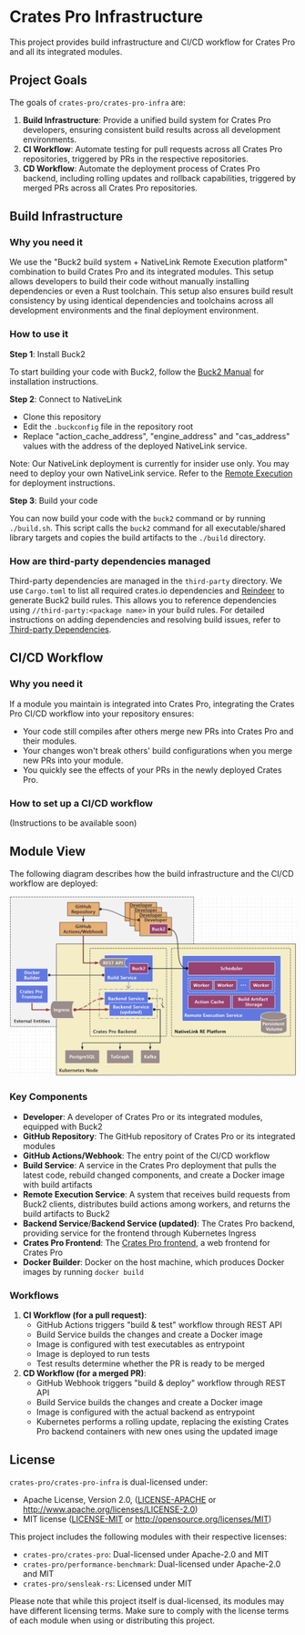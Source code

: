 # Crates Pro Infrastructure

This project provides build infrastructure and CI/CD workflow for Crates Pro and all its integrated modules.

## Project Goals

The goals of `crates-pro/crates-pro-infra` are:

1. **Build Infrastructure**: Provide a unified build system for Crates Pro developers, ensuring consistent build results across all development environments.
2. **CI Workflow**: Automate testing for pull requests across all Crates Pro repositories, triggered by PRs in the respective repositories.
3. **CD Workflow**: Automate the deployment process of Crates Pro backend, including rolling updates and rollback capabilities, triggered by merged PRs across all Crates Pro repositories.

## Build Infrastructure

### Why you need it

We use the "Buck2 build system + NativeLink Remote Execution platform" combination to build Crates Pro and its integrated modules. This setup allows developers to build their code without manually installing dependencies or even a Rust toolchain. This setup also ensures build result consistency by using identical dependencies and toolchains across all development environments and the final deployment environment.

### How to use it

**Step 1**: Install Buck2

To start building your code with Buck2, follow the [Buck2 Manual](https://buck2.build/docs/about/getting_started/#installing-buck2) for installation instructions.

**Step 2**: Connect to NativeLink

- Clone this repository
- Edit the `.buckconfig` file in the repository root
- Replace "action_cache_address", "engine_address" and "cas_address" values with the address of the deployed NativeLink service.

Note: Our NativeLink deployment is currently for insider use only. You may need to deploy your own NativeLink service. Refer to the [Remote Execution](remote_execution/README.md) for deployment instructions.

**Step 3**: Build your code

You can now build your code with the `buck2` command or by running `./build.sh`. This script calls the `buck2` command for all executable/shared library targets and copies the build artifacts to the `./build` directory.

### How are third-party dependencies managed

Third-party dependencies are managed in the `third-party` directory. We use `Cargo.toml` to list all required crates.io dependencies and [Reindeer](https://github.com/facebookincubator/reindeer) to generate Buck2 build rules. This allows you to reference dependencies using `//third-party:<package name>` in your build rules. For detailed instructions on adding dependencies and resolving build issues, refer to [Third-party Dependencies](third-party/README.md).

## CI/CD Workflow

### Why you need it

If a module you maintain is integrated into Crates Pro, integrating the Crates Pro CI/CD workflow into your repository ensures:

- Your code still compiles after others merge new PRs into Crates Pro and their modules.
- Your changes won't break others' build configurations when you merge new PRs into your module.
- You quickly see the effects of your PRs in the newly deployed Crates Pro.

### How to set up a CI/CD workflow

(Instructions to be available soon)

## Module View

The following diagram describes how the build infrastructure and the CI/CD workflow are deployed:

![Module view of crates-pro-infra](assets/module-view.png)

### Key Components

- **Developer**: A developer of Crates Pro or its integrated modules, equipped with Buck2
- **GitHub Repository**: The GitHub repository of Crates Pro or its integrated modules
- **GitHub Actions/Webhook**: The entry point of the CI/CD workflow
- **Build Service**: A service in the Crates Pro deployment that pulls the latest code, rebuild changed components, and create a Docker image with build artifacts
- **Remote Execution Service**: A system that receives build requests from Buck2 clients, distributes build actions among workers, and returns the build artifacts to Buck2
- **Backend Service**/**Backend Service (updated)**: The Crates Pro backend, providing service for the frontend through Kubernetes Ingress
- **Crates Pro Frontend**: The [Crates Pro frontend](https://github.com/crates-pro/cratespro-frontend), a web frontend for Crates Pro
- **Docker Builder**: Docker on the host machine, which produces Docker images by running `docker build`

### Workflows

1. **CI Workflow (for a pull request)**:
   - GitHub Actions triggers "build & test" workflow through REST API
   - Build Service builds the changes and create a Docker image
   - Image is configured with test executables as entrypoint
   - Image is deployed to run tests
   - Test results determine whether the PR is ready to be merged
2. **CD Workflow (for a merged PR)**:
   - GitHub Webhook triggers "build & deploy" workflow through REST API
   - Build Service builds the changes and create a Docker image
   - Image is configured with the actual backend as entrypoint
   - Kubernetes performs a rolling update, replacing the existing Crates Pro backend containers with new ones using the updated image

## License

`crates-pro/crates-pro-infra` is dual-licensed under:

- Apache License, Version 2.0, ([LICENSE-APACHE](LICENSE-APACHE) or http://www.apache.org/licenses/LICENSE-2.0)
- MIT license ([LICENSE-MIT](LICENSE-MIT) or http://opensource.org/licenses/MIT)

This project includes the following modules with their respective licenses:

- `crates-pro/crates-pro`: Dual-licensed under Apache-2.0 and MIT
- `crates-pro/performance-benchmark`: Dual-licensed under Apache-2.0 and MIT
- `crates-pro/sensleak-rs`: Licensed under MIT

Please note that while this project itself is dual-licensed, its modules may have different licensing terms. Make sure to comply with the license terms of each module when using or distributing this project.
